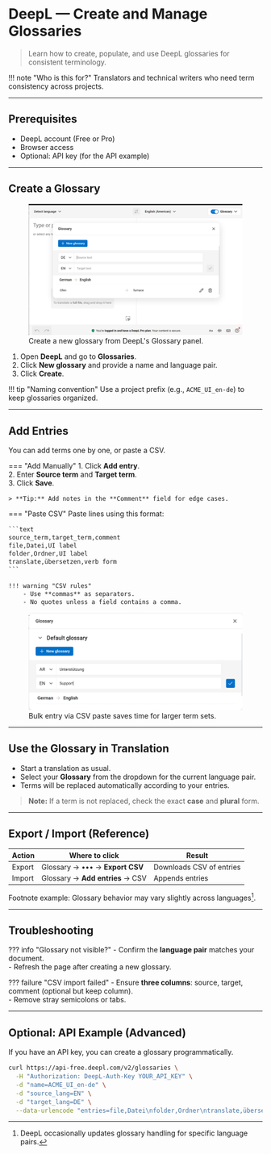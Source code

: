 # DeepL — Create and Manage Glossaries

> Learn how to create, populate, and use DeepL glossaries for consistent terminology.

!!! note "Who is this for?"
    Translators and technical writers who need term consistency across projects.

---

## Prerequisites

- DeepL account (Free or Pro)
- Browser access  
- Optional: API key (for the API example)

---

## Create a Glossary

<figure>
  <img src="images/create-glossary.png" alt="DeepL Glossary creation dialog">
  <figcaption>Create a new glossary from DeepL's Glossary panel.</figcaption>
</figure>

1. Open **DeepL** and go to **Glossaries**.
2. Click **New glossary** and provide a name and language pair.
3. Click **Create**.

!!! tip "Naming convention"
    Use a project prefix (e.g., `ACME_UI_en-de`) to keep glossaries organized.

---

## Add Entries

You can add terms one by one, or paste a CSV.

=== "Add Manually"
    1. Click **Add entry**.  
    2. Enter **Source term** and **Target term**.  
    3. Click **Save**.  

    > **Tip:** Add notes in the **Comment** field for edge cases.

=== "Paste CSV"
    Paste lines using this format:

    ```text
    source_term,target_term,comment
    file,Datei,UI label
    folder,Ordner,UI label
    translate,übersetzen,verb form
    ```

    !!! warning "CSV rules"
        - Use **commas** as separators.  
        - No quotes unless a field contains a comma.

<figure>
  <img src="images/add-entries.png" alt="Adding glossary entries in DeepL">
  <figcaption>Bulk entry via CSV paste saves time for larger term sets.</figcaption>
</figure>

---

## Use the Glossary in Translation

- Start a translation as usual.  
- Select your **Glossary** from the dropdown for the current language pair.  
- Terms will be replaced automatically according to your entries.

> **Note:** If a term is not replaced, check the exact **case** and **plural** form.

---

## Export / Import (Reference)

| Action   | Where to click                    | Result                    |
|---------|-----------------------------------|---------------------------|
| Export  | Glossary → ••• → **Export CSV**   | Downloads CSV of entries  |
| Import  | Glossary → **Add entries** → CSV  | Appends entries           |

Footnote example: Glossary behavior may vary slightly across languages[^1].

[^1]: DeepL occasionally updates glossary handling for specific language pairs.

---

## Troubleshooting

??? info "Glossary not visible?"
    - Confirm the **language pair** matches your document.  
    - Refresh the page after creating a new glossary.

??? failure "CSV import failed"
    - Ensure **three columns**: source, target, comment (optional but keep column).  
    - Remove stray semicolons or tabs.

---

## Optional: API Example (Advanced)

If you have an API key, you can create a glossary programmatically.

```bash
curl https://api-free.deepl.com/v2/glossaries \
  -H "Authorization: DeepL-Auth-Key YOUR_API_KEY" \
  -d "name=ACME_UI_en-de" \
  -d "source_lang=EN" \
  -d "target_lang=DE" \
  --data-urlencode "entries=file,Datei\nfolder,Ordner\ntranslate,übersetzen"
